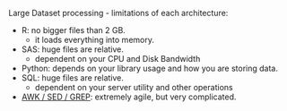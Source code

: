 Large Dataset processing - limitations of each architecture:
- R: no bigger files than 2 GB.
  - it loads everything into memory.
- SAS: huge files are relative.
  - dependent on your CPU and Disk Bandwidth
- Python: depends on your library usage and how you are storing data.
- SQL: huge files are relative.
  - dependent on your server utility and other operations
- [AWK / SED / GREP](https://adamdrake.com/command-line-tools-can-be-235x-faster-than-your-hadoop-cluster.html): extremely agile, but very complicated.
